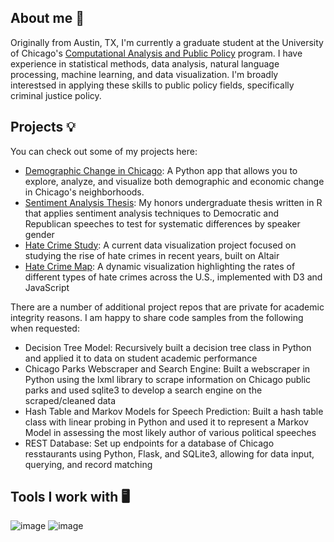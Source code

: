 ## About me 👋

Originally from Austin, TX, I'm currently a graduate student at the University of Chicago's [Computational Analysis and Public Policy](https://capp.uchicago.edu/) program. I have experience in statistical methods, data analysis, natural language processing, machine learning, and data visualization. I'm broadly interestsed in applying these skills to public policy fields, specifically criminal justice policy. 

## Projects 💡

You can check out some of my projects here:
- [Demographic Change in Chicago](https://github.com/dorottyaf/Superteam-Group-Project): A Python app that allows you to explore, analyze, and visualize both demographic and economic change in Chicago's neighborhoods.
- [Sentiment Analysis Thesis](https://repositories.lib.utexas.edu/server/api/core/bitstreams/47b049e7-6c68-4871-9e6d-2abdff1c52b7/content): My honors undergraduate thesis written in R that applies sentiment analysis techniques to Democratic and Republican speeches to test for systematic differences by speaker gender
- [Hate Crime Study](https://github.com/enatt/static): A current data visualization project focused on studying the rise of hate crimes in recent years, built on Altair
- [Hate Crime Map](https://enatt.github.io/hate-map/): A dynamic visualization highlighting the rates of different types of hate crimes across the U.S., implemented with D3 and JavaScript

There are a number of additional project repos that are private for academic integrity reasons. I am happy to share code samples from the following when requested:
- Decision Tree Model: Recursively built a decision tree class in Python and applied it to data on student academic performance
- Chicago Parks Webscraper and Search Engine: Built a webscraper in Python using the lxml library to scrape information on Chicago public parks and used sqlite3 to develop a search engine on the scraped/cleaned data
- Hash Table and Markov Models for Speech Prediction: Built a hash table class with linear probing in Python and used it to represent a Markov Model in assessing the most likely author of various political speeches
- REST Database: Set up endpoints for a database of Chicago resstaurants using Python, Flask, and SQLite3, allowing for data input, querying, and record matching

## Tools I work with 🖥️
![image](https://github.com/enatt/enatt/assets/85758441/1fc2a8fc-b40c-478f-a3d9-bea060f5532c)
![image](https://github.com/enatt/enatt/assets/85758441/8ebd1a44-56eb-450a-b255-41517e24644d)
